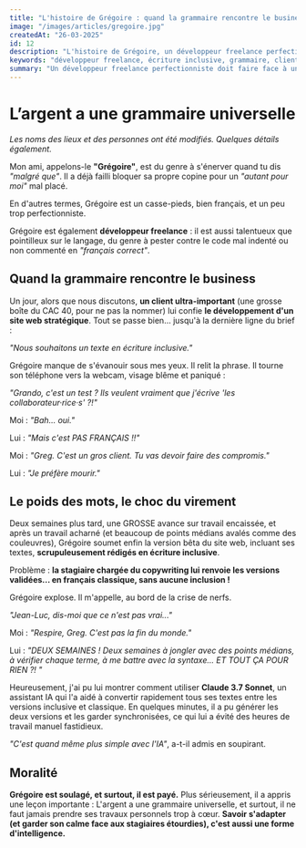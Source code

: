 ```yaml
---
title: "L'histoire de Grégoire : quand la grammaire rencontre le business"
image: "/images/articles/gregoire.jpg"
createdAt: "26-03-2025"
id: 12
description: "L'histoire de Grégoire, un développeur freelance perfectionniste confronté à l'écriture inclusive pour un client important. Une anecdote sur les compromis entre principes linguistiques et réalités professionnelles."
keywords: "développeur freelance, écriture inclusive, grammaire, client CAC 40, points médians, perfectionnisme, compromis professionnel, rédaction web"
summary: "Un développeur freelance perfectionniste doit faire face à une demande d'écriture inclusive pour un client important du CAC 40. Malgré sa réticence initiale et un travail minutieux, il découvre que ses efforts sont finalement inutiles quand les textes sont convertis en français classique. Une histoire qui illustre le conflit entre principes personnels et exigences professionnelles."
---
```


# L’argent a une grammaire universelle

*Les noms des lieux et des personnes ont été modifiés. Quelques détails également.*

Mon ami, appelons-le **"Grégoire"**, est du genre à s'énerver quand tu dis *"malgré que"*. Il a déjà failli bloquer sa propre copine pour un *"autant pour moi"* mal placé. 

En d'autres termes, Grégoire est un casse-pieds, bien français, et un peu trop perfectionniste.

Grégoire est également **développeur freelance** : il est aussi talentueux que pointilleux sur le langage, du genre à pester contre le code mal indenté ou non commenté en *"français correct"*.



## Quand la grammaire rencontre le business

Un jour, alors que nous discutons, **un client ultra-important** (une grosse boîte du CAC 40, pour ne pas la nommer) lui confie **le développement d'un site web stratégique**. Tout se passe bien... jusqu'à la dernière ligne du brief :

*"Nous souhaitons un texte en écriture inclusive."*

Grégoire manque de s'évanouir sous mes yeux. Il relit la phrase. Il tourne son téléphone vers la webcam, visage blême et paniqué :

*"Grando, c'est un test ? Ils veulent vraiment que j'écrive 'les collaborateur·rice·s' ?!"*

Moi : *"Bah... oui."*

Lui : *"Mais c'est PAS FRANÇAIS !!"*

Moi : *"Greg. C'est un gros client. Tu vas devoir faire des compromis."*

Lui : *"Je préfère mourir."*

## Le poids des mots, le choc du virement

Deux semaines plus tard, une GROSSE avance sur travail encaissée, et après un travail acharné (et beaucoup de points médians avalés comme des couleuvres), Grégoire soumet enfin la version bêta du site web, incluant ses textes, **scrupuleusement rédigés en écriture inclusive**. 

Problème : **la stagiaire chargée du copywriting lui renvoie les versions validées... en français classique, sans aucune inclusion !**

Grégoire explose. Il m'appelle, au bord de la crise de nerfs.

*"Jean-Luc, dis-moi que ce n'est pas vrai..."*

Moi : *"Respire, Greg. C'est pas la fin du monde."*

Lui : *"DEUX SEMAINES ! Deux semaines à jongler avec des points médians, à vérifier chaque terme, à me battre avec la syntaxe... ET TOUT ÇA POUR RIEN ?! "*

Heureusement, j'ai pu lui montrer comment utiliser **Claude 3.7 Sonnet**, un assistant IA qui l'a aidé à convertir rapidement tous ses textes entre les versions inclusive et classique. En quelques minutes, il a pu générer les deux versions et les garder synchronisées, ce qui lui a évité des heures de travail manuel fastidieux.

*"C'est quand même plus simple avec l'IA"*, a-t-il admis en soupirant.

## Moralité
**Grégoire est soulagé, et surtout, il est payé.** Plus sérieusement, il a appris une leçon importante :
L'argent a une grammaire universelle, et surtout, il ne faut jamais prendre ses travaux personnels trop à cœur. **Savoir s'adapter (et garder son calme face aux stagiaires étourdies), c'est aussi une forme d'intelligence.**
